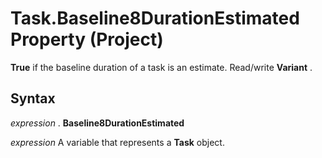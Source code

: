 
# Task.Baseline8DurationEstimated Property (Project)

 **True** if the baseline duration of a task is an estimate. Read/write **Variant** .


## Syntax

 _expression_ . **Baseline8DurationEstimated**

 _expression_ A variable that represents a **Task** object.

